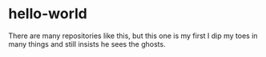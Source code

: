 # hello-world
There are many repositories like this, but this one is my first
I dip my toes in many things and still insists he sees the ghosts.

